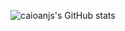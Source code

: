 ![caioanjs's GitHub stats](https://github-readme-stats.vercel.app/api?username=caioanjs&show_icons=true&theme=anjos)

